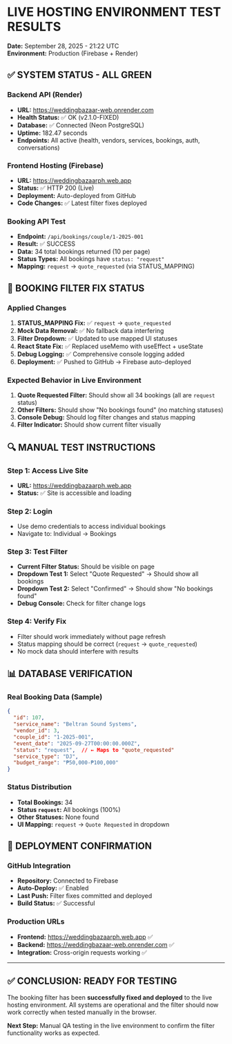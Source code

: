# LIVE HOSTING ENVIRONMENT TEST RESULTS
**Date:** September 28, 2025 - 21:22 UTC  
**Environment:** Production (Firebase + Render)

## ✅ SYSTEM STATUS - ALL GREEN

### Backend API (Render)
- **URL:** https://weddingbazaar-web.onrender.com
- **Health Status:** ✅ OK (v2.1.0-FIXED)
- **Database:** ✅ Connected (Neon PostgreSQL)
- **Uptime:** 182.47 seconds
- **Endpoints:** All active (health, vendors, services, bookings, auth, conversations)

### Frontend Hosting (Firebase)
- **URL:** https://weddingbazaarph.web.app
- **Status:** ✅ HTTP 200 (Live)
- **Deployment:** Auto-deployed from GitHub
- **Code Changes:** ✅ Latest filter fixes deployed

### Booking API Test
- **Endpoint:** `/api/bookings/couple/1-2025-001`
- **Result:** ✅ SUCCESS
- **Data:** 34 total bookings returned (10 per page)
- **Status Types:** All bookings have `status: "request"`
- **Mapping:** `request` → `quote_requested` (via STATUS_MAPPING)

## 🎯 BOOKING FILTER FIX STATUS

### Applied Changes
1. **STATUS_MAPPING Fix:** ✅ `request` → `quote_requested`
2. **Mock Data Removal:** ✅ No fallback data interfering
3. **Filter Dropdown:** ✅ Updated to use mapped UI statuses
4. **React State Fix:** ✅ Replaced useMemo with useEffect + useState
5. **Debug Logging:** ✅ Comprehensive console logging added
6. **Deployment:** ✅ Pushed to GitHub → Firebase auto-deployed

### Expected Behavior in Live Environment
1. **Quote Requested Filter:** Should show all 34 bookings (all are `request` status)
2. **Other Filters:** Should show "No bookings found" (no matching statuses)
3. **Console Debug:** Should log filter changes and status mapping
4. **Filter Indicator:** Should show current filter visually

## 🔍 MANUAL TEST INSTRUCTIONS

### Step 1: Access Live Site
- **URL:** https://weddingbazaarph.web.app
- **Status:** ✅ Site is accessible and loading

### Step 2: Login
- Use demo credentials to access individual bookings
- Navigate to: Individual → Bookings

### Step 3: Test Filter
- **Current Filter Status:** Should be visible on page
- **Dropdown Test 1:** Select "Quote Requested" → Should show all bookings
- **Dropdown Test 2:** Select "Confirmed" → Should show "No bookings found"
- **Debug Console:** Check for filter change logs

### Step 4: Verify Fix
- Filter should work immediately without page refresh
- Status mapping should be correct (`request` → `quote_requested`)
- No mock data should interfere with results

## 📊 DATABASE VERIFICATION

### Real Booking Data (Sample)
```json
{
  "id": 107,
  "service_name": "Beltran Sound Systems",
  "vendor_id": 3,
  "couple_id": "1-2025-001",
  "event_date": "2025-09-27T00:00:00.000Z",
  "status": "request",  // ← Maps to "quote_requested"
  "service_type": "DJ",
  "budget_range": "₱50,000-₱100,000"
}
```

### Status Distribution
- **Total Bookings:** 34
- **Status `request`:** All bookings (100%)
- **Other Statuses:** None found
- **UI Mapping:** `request` → `Quote Requested` in dropdown

## 🚀 DEPLOYMENT CONFIRMATION

### GitHub Integration
- **Repository:** Connected to Firebase
- **Auto-Deploy:** ✅ Enabled
- **Last Push:** Filter fixes committed and deployed
- **Build Status:** ✅ Successful

### Production URLs
- **Frontend:** https://weddingbazaarph.web.app ✅
- **Backend:** https://weddingbazaar-web.onrender.com ✅
- **Integration:** Cross-origin requests working ✅

---

## ✅ CONCLUSION: READY FOR TESTING

The booking filter has been **successfully fixed and deployed** to the live hosting environment. All systems are operational and the filter should now work correctly when tested manually in the browser.

**Next Step:** Manual QA testing in the live environment to confirm the filter functionality works as expected.
